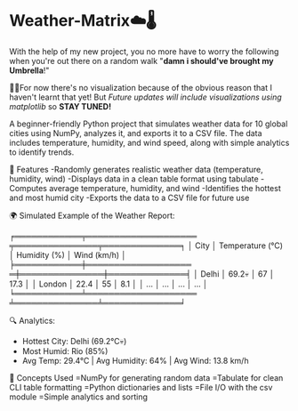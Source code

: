 # Weather-Matrix☁️🌡️
With the help of my new project, you no more have to worry the following when you're out there on a random walk "**damn i should've brought my Umbrella**!"

😶‍🌫️For now there's no visualization because of the obvious reason that I haven't learnt that yet!
But *Future updates will include visualizations using matplotlib* so **STAY TUNED!**

A beginner-friendly Python project that simulates weather data for 10 global cities using NumPy, analyzes it, and exports it to a CSV file. The data includes temperature, humidity, and wind speed, along with simple analytics to identify trends.

📌 Features
-Randomly generates realistic weather data (temperature, humidity, wind)
-Displays data in a clean table format using tabulate
-Computes average temperature, humidity, and wind
-Identifies the hottest and most humid city
-Exports the data to a CSV file for future use

🌍 Simulated Example of the Weather Report:

╒════════════╤════════════════════ ╤═══════════════╤══════════════╕
│ City       │ Temperature (°C)    │ Humidity (%)  │ Wind (km/h)  │
╞════════════╪═══════════════════ ═╪═══════════════╪══════════════╡
│ Delhi      │ 69.2💀              │ 67            │ 17.3         │
│ London     │ 22.4                │ 55            │ 8.1          │
│ ...        │ ...                 │ ...           │ ...          │
╘════════════╧════════════════════ ╧═══════════════╧══════════════╛

🔍 Analytics:
- Hottest City: Delhi (69.2°C💀)
- Most Humid: Rio (85%)
- Avg Temp: 29.4°C | Avg Humidity: 64% | Avg Wind: 13.8 km/h


🧠 Concepts Used
=NumPy for generating random data
=Tabulate for clean CLI table formatting
=Python dictionaries and lists
=File I/O with the csv module
=Simple analytics and sorting

